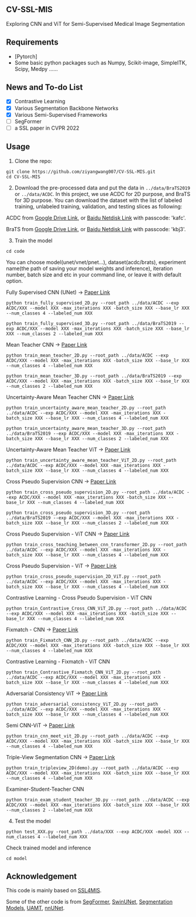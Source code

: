 ## CV-SSL-MIS
Exploring CNN and ViT for Semi-Supervised Medical Image Segmentation


## Requirements
* [Pytorch]
* Some basic python packages such as Numpy, Scikit-image, SimpleITK, Scipy, Medpy ......

## News and To-do List
- [x] Contrastive Learning
- [x] Various Segmentation Backbone Networks 
- [x] Various Semi-Supervised Frameworks 
- [ ] SegFormer
- [ ] a SSL paper in CVPR 2022

## Usage

1. Clone the repo:
```
git clone https://github.com/ziyangwang007/CV-SSL-MIS.git 
cd CV-SSL-MIS
```
2. Download the pre-processed data and put the data in `../data/BraTS2019` or `../data/ACDC`. In this project, we use ACDC for 2D purpose, and BraTS for 3D purpose. You can download the dataset with the list of labeled training, unlabeled training, validation, and testing slices as following:


ACDC from [Google Drive Link](https://drive.google.com/file/d/1F3JzBSIURtFJkfcExBcT6Hu7Ar5_f8uv/view?usp=sharing), or [Baidu Netdisk Link](https://pan.baidu.com/s/1LS6VHujD8kvuQikbydOibQ) with passcode: 'kafc'.

BraTS from [Google Drive Link](https://drive.google.com/file/d/1erKoNzknobgn7gZYEXylsJFYqq-gc6xQ/view?usp=share_link), or [Baidu Netdisk Link](https://pan.baidu.com/s/1Z1pSRIfx_41JG3o1KwS27A) with passcode: 'kbj3'.

3. Train the model

```
cd code
```

You can choose model(unet/vnet/pnet...), dataset(acdc/brats), experiment name(the path of saving your model weights and inference), iteration number, batch size and etc in your command line, or leave it with default option.


Fully Supervised CNN (UNet) -> [Paper Link](https://arxiv.org/pdf/1505.04597.pdf)
```
python train_fully_supervised_2D.py --root_path ../data/ACDC --exp ACDC/XXX --model XXX -max_iterations XXX -batch_size XXX --base_lr XXX --num_classes 4 --labeled_num XXX

python train_fully_supervised_3D.py --root_path ../data/BraTS2019 --exp ACDC/XXX --model XXX -max_iterations XXX -batch_size XXX --base_lr XXX --num_classes 2 --labeled_num XXX
```


Mean Teacher CNN -> [Paper Link](https://arxiv.org/pdf/1703.01780.pdf)
```
python train_mean_teacher_2D.py --root_path ../data/ACDC --exp ACDC/XXX --model XXX -max_iterations XXX -batch_size XXX --base_lr XXX --num_classes 4 --labeled_num XXX

python train_mean_teacher_3D.py --root_path ../data/BraTS2019 --exp ACDC/XXX --model XXX -max_iterations XXX -batch_size XXX --base_lr XXX --num_classes 2 --labeled_num XXX
```

Uncertainty-Aware Mean Teacher CNN -> [Paper Link](https://arxiv.org/pdf/1907.07034.pdf)
```
python train_uncertainty_aware_mean_teacher_2D.py --root_path ../data/ACDC --exp ACDC/XXX --model XXX -max_iterations XXX -batch_size XXX --base_lr XXX --num_classes 4 --labeled_num XXX

python train_uncertainty_aware_mean_teacher_3D.py --root_path ../data/BraTS2019 --exp ACDC/XXX --model XXX -max_iterations XXX -batch_size XXX --base_lr XXX --num_classes 2 --labeled_num XXX
```

Uncertainty-Aware Mean Teacher ViT  -> [Paper Link](https://link.springer.com/chapter/10.1007/978-3-031-12053-4_37)
```
python train_uncertainty_aware_mean_teacher_ViT_2D.py --root_path ../data/ACDC --exp ACDC/XXX --model XXX -max_iterations XXX -batch_size XXX --base_lr XXX --num_classes 4 --labeled_num XXX
```

Cross Pseudo Supervision CNN -> [Paper Link](https://arxiv.org/pdf/2106.01226.pdf)
```
python train_cross_pseudo_supervision_2D.py --root_path ../data/ACDC --exp ACDC/XXX --model XXX -max_iterations XXX -batch_size XXX --base_lr XXX --num_classes 4 --labeled_num XXX

python train_cross_pseudo_supervision_3D.py --root_path ../data/BraTS2019 --exp ACDC/XXX --model XXX -max_iterations XXX -batch_size XXX --base_lr XXX --num_classes 2 --labeled_num XXX
```

Cross Pseudo Supervision - ViT CNN  -> [Paper Link](https://arxiv.org/pdf/2112.04894.pdf)
```
python train_cross_teaching_between_cnn_transformer_2D.py --root_path ../data/ACDC --exp ACDC/XXX --model XXX -max_iterations XXX -batch_size XXX --base_lr XXX --num_classes 4 --labeled_num XXX
```

Cross Pseudo Supervision - ViT  -> [Paper Link](https://ieeexplore.ieee.org/abstract/document/9897482/)
```
python train_cross_pseudo_supervision_2D_ViT.py --root_path ../data/ACDC --exp ACDC/XXX --model XXX -max_iterations XXX -batch_size XXX --base_lr XXX --num_classes 4 --labeled_num XXX
```

Contrastive Learning - Cross Pseudo Supervision - ViT CNN 
```
python train_Contrastive_Cross_CNN_ViT_2D.py --root_path ../data/ACDC --exp ACDC/XXX --model XXX -max_iterations XXX -batch_size XXX --base_lr XXX --num_classes 4 --labeled_num XXX
```

Fixmatch - CNN -> [Paper Link](https://arxiv.org/pdf/2001.07685.pdf)
```
python train_Fixmatch_CNN_2D.py --root_path ../data/ACDC --exp ACDC/XXX --model XXX -max_iterations XXX -batch_size XXX --base_lr XXX --num_classes 4 --labeled_num XXX
```

Contrastive Learning - Fixmatch - ViT CNN 
```
python train_Contrastive_Fixmatch_CNN_ViT_2D.py --root_path ../data/ACDC --exp ACDC/XXX --model XXX -max_iterations XXX -batch_size XXX --base_lr XXX --num_classes 4 --labeled_num XXX
```

Adversarial Consistency ViT  -> [Paper Link](https://bmvc2022.mpi-inf.mpg.de/1002.pdf)
```
python train_adversarial_consistency_ViT_2D.py --root_path ../data/ACDC --exp ACDC/XXX --model XXX -max_iterations XXX -batch_size XXX --base_lr XXX --num_classes 4 --labeled_num XXX
```

Semi CNN-ViT  -> [Paper Link](https://arxiv.org/pdf/2208.06449.pdf)
```
python train_cnn_meet_vit_2D.py --root_path ../data/ACDC --exp ACDC/XXX --model XXX -max_iterations XXX -batch_size XXX --base_lr XXX --num_classes 4 --labeled_num XXX
```

Triple-View Segmentation CNN -> [Paper Link](https://arxiv.org/pdf/2208.06303.pdf)
```
python train_tripleview_2D(demo).py --root_path ../data/ACDC --exp ACDC/XXX --model XXX -max_iterations XXX -batch_size XXX --base_lr XXX --num_classes 4 --labeled_num XXX
```

Examiner-Student-Teacher CNN 
```
python train_exam_student_teacher_3D.py --root_path ../data/ACDC --exp ACDC/XXX --model XXX -max_iterations XXX -batch_size XXX --base_lr XXX --num_classes 2 --labeled_num XXX
```

4. Test the model
```
python test_XXX.py -root_path ../data/XXX --exp ACDC/XXX -model XXX --num_classes 4 --labeled_num XXX
```
Check trained model and inference
```
cd model
```


## Acknowledgement

This code is mainly based on [SSL4MIS](https://github.com/HiLab-git/SSL4MIS).

Some of the other code is from [SegFormer](https://github.com/NVlabs/SegFormer), [SwinUNet](https://github.com/HuCaoFighting/Swin-Unet), [Segmentation Models](https://github.com/qubvel/segmentation_models.pytorch), [UAMT](https://github.com/yulequan/UA-MT), [nnUNet](https://github.com/MIC-DKFZ/nnUNet).
